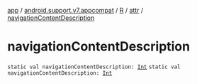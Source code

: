 [app](../../../index.md) / [android.support.v7.appcompat](../../index.md) / [R](../index.md) / [attr](index.md) / [navigationContentDescription](.)

# navigationContentDescription

`static val navigationContentDescription: `[`Int`](https://kotlinlang.org/api/latest/jvm/stdlib/kotlin/-int/index.html)
`static val navigationContentDescription: `[`Int`](https://kotlinlang.org/api/latest/jvm/stdlib/kotlin/-int/index.html)